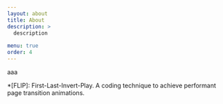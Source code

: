 ```yaml
---
layout: about
title: About
description: >
  description
  
menu: true
order: 4
---
```

aaa

*[FLIP]: First-Last-Invert-Play. A coding technique to achieve performant page transition animations.
